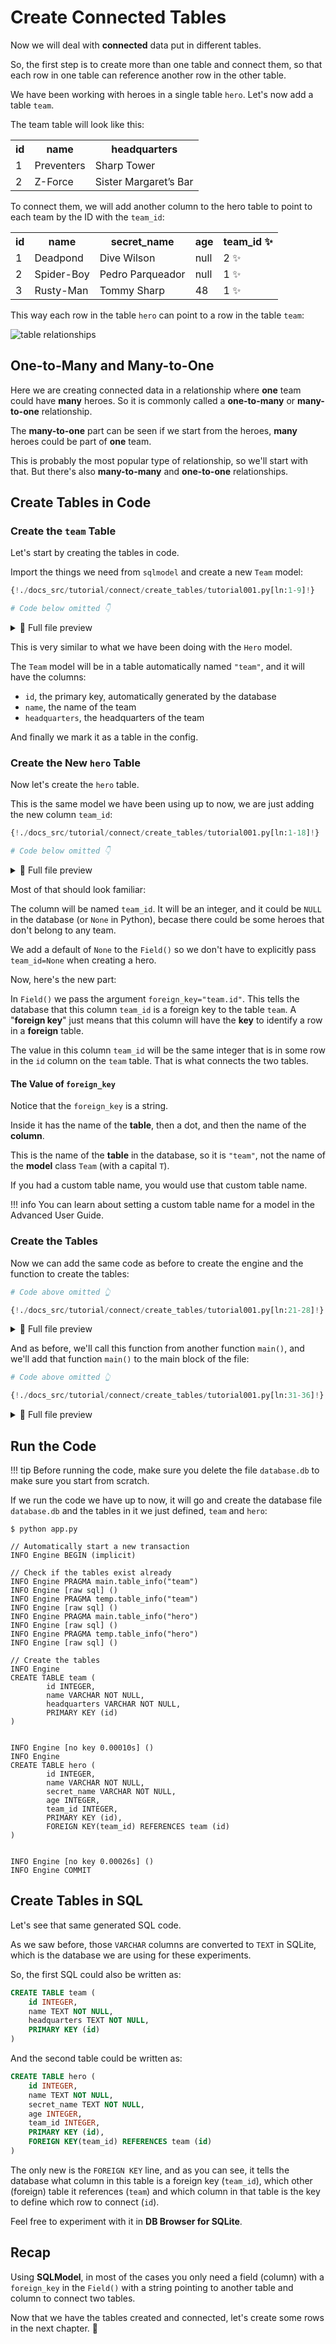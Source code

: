 # Create Connected Tables

Now we will deal with **connected** data put in different tables.

So, the first step is to create more than one table and connect them, so that each row in one table can reference another row in the other table.

We have been working with heroes in a single table `hero`. Let's now add a table `team`.

The team table will look like this:

<table>
<tr>
<th>id</th><th>name</th><th>headquarters</th>
</tr>
<tr>
<td>1</td><td>Preventers</td><td>Sharp Tower</td>
</tr>
<tr>
<td>2</td><td>Z-Force</td><td>Sister Margaret’s Bar</td>
</tr>
</table>

To connect them, we will add another column to the hero table to point to each team by the ID with the `team_id`:

<table>
<tr>
<th>id</th><th>name</th><th>secret_name</th><th>age</th><th>team_id ✨</th>
</tr>
<tr>
<td>1</td><td>Deadpond</td><td>Dive Wilson</td><td>null</td><td>2 ✨</td>
</tr>
<tr>
<td>2</td><td>Spider-Boy</td><td>Pedro Parqueador</td><td>null</td><td>1 ✨</td>
</tr>
<tr>
<td>3</td><td>Rusty-Man</td><td>Tommy Sharp</td><td>48</td><td>1 ✨</td>
</tr>
</table>

This way each row in the table `hero` can point to a row in the table `team`:

<img alt="table relationships" src="/img/databases/relationships.svg">

## One-to-Many and Many-to-One

Here we are creating connected data in a relationship where **one** team could have **many** heroes. So it is commonly called a **one-to-many** or **many-to-one** relationship.

The **many-to-one** part can be seen if we start from the heroes, **many** heroes could be part of **one** team.

This is probably the most popular type of relationship, so we'll start with that. But there's also **many-to-many** and **one-to-one** relationships.

## Create Tables in Code

### Create the `team` Table

Let's start by creating the tables in code.

Import the things we need from `sqlmodel` and create a new `Team` model:

```Python hl_lines="6-9"
{!./docs_src/tutorial/connect/create_tables/tutorial001.py[ln:1-9]!}

# Code below omitted 👇
```

<details>
<summary>👀 Full file preview</summary>

```Python
{!./docs_src/tutorial/connect/create_tables/tutorial001.py!}
```

</details>

This is very similar to what we have been doing with the `Hero` model.

The `Team` model will be in a table automatically named `"team"`, and it will have the columns:

* `id`, the primary key, automatically generated by the database
* `name`, the name of the team
* `headquarters`, the headquarters of the team

And finally we mark it as a table in the config.

### Create the New `hero` Table

Now let's create the `hero` table.

This is the same model we have been using up to now, we are just adding the new column `team_id`:

```Python hl_lines="18"
{!./docs_src/tutorial/connect/create_tables/tutorial001.py[ln:1-18]!}

# Code below omitted 👇
```

<details>
<summary>👀 Full file preview</summary>

```Python
{!./docs_src/tutorial/connect/create_tables/tutorial001.py!}
```

</details>

Most of that should look familiar:

The column will be named `team_id`. It will be an integer, and it could be `NULL` in the database (or `None` in Python), becase there could be some heroes that don't belong to any team.

We add a default of `None` to the `Field()` so we don't have to explicitly pass `team_id=None` when creating a hero.

Now, here's the new part:

In `Field()` we pass the argument `foreign_key="team.id"`. This tells the database that this column `team_id` is a foreign key to the table `team`. A "**foreign key**" just means that this column will have the **key** to identify a row in a **foreign** table.

The value in this column `team_id` will be the same integer that is in some row in the `id` column on the `team` table. That is what connects the two tables.

#### The Value of `foreign_key`

Notice that the `foreign_key` is a string.

Inside it has the name of the **table**, then a dot, and then the name of the **column**.

This is the name of the **table** in the database, so it is `"team"`, not the name of the **model** class `Team` (with a capital `T`).

If you had a custom table name, you would use that custom table name.

!!! info
    You can learn about setting a custom table name for a model in the Advanced User Guide.

### Create the Tables

Now we can add the same code as before to create the engine and the function to create the tables:

```Python hl_lines="3-4  6  9-10"
# Code above omitted 👆

{!./docs_src/tutorial/connect/create_tables/tutorial001.py[ln:21-28]!}
```

<details>
<summary>👀 Full file preview</summary>

```Python
{!./docs_src/tutorial/connect/create_tables/tutorial001.py!}
```

</details>

And as before, we'll call this function from another function `main()`, and we'll add that function `main()` to the main block of the file:

```Python hl_lines="3-4  7-8"
# Code above omitted 👆

{!./docs_src/tutorial/connect/create_tables/tutorial001.py[ln:31-36]!}
```

<details>
<summary>👀 Full file preview</summary>

```Python
{!./docs_src/tutorial/connect/create_tables/tutorial001.py!}
```

</details>

## Run the Code

!!! tip
    Before running the code, make sure you delete the file `database.db` to make sure you start from scratch.

If we run the code we have up to now, it will go and create the database file `database.db` and the tables in it we just defined, `team` and `hero`:

<div class="termy">

```console
$ python app.py

// Automatically start a new transaction
INFO Engine BEGIN (implicit)

// Check if the tables exist already
INFO Engine PRAGMA main.table_info("team")
INFO Engine [raw sql] ()
INFO Engine PRAGMA temp.table_info("team")
INFO Engine [raw sql] ()
INFO Engine PRAGMA main.table_info("hero")
INFO Engine [raw sql] ()
INFO Engine PRAGMA temp.table_info("hero")
INFO Engine [raw sql] ()

// Create the tables
INFO Engine 
CREATE TABLE team (
        id INTEGER, 
        name VARCHAR NOT NULL, 
        headquarters VARCHAR NOT NULL, 
        PRIMARY KEY (id)
)


INFO Engine [no key 0.00010s] ()
INFO Engine 
CREATE TABLE hero (
        id INTEGER, 
        name VARCHAR NOT NULL, 
        secret_name VARCHAR NOT NULL, 
        age INTEGER, 
        team_id INTEGER, 
        PRIMARY KEY (id), 
        FOREIGN KEY(team_id) REFERENCES team (id)
)


INFO Engine [no key 0.00026s] ()
INFO Engine COMMIT
```

</div>

## Create Tables in SQL

Let's see that same generated SQL code.

As we saw before, those `VARCHAR` columns are converted to `TEXT` in SQLite, which is the database we are using for these experiments.

So, the first SQL could also be written as:

```SQL
CREATE TABLE team (
    id INTEGER, 
    name TEXT NOT NULL, 
    headquarters TEXT NOT NULL, 
    PRIMARY KEY (id)
)
```

And the second table could be written as:

```SQL hl_lines="8"
CREATE TABLE hero (
    id INTEGER, 
    name TEXT NOT NULL, 
    secret_name TEXT NOT NULL, 
    age INTEGER, 
    team_id INTEGER, 
    PRIMARY KEY (id), 
    FOREIGN KEY(team_id) REFERENCES team (id)
)
```

The only new  is the `FOREIGN KEY` line, and as you can see, it tells the database what column in this table is a foreign key (`team_id`), which other (foreign) table it references (`team`) and which column in that table is the key to define which row to connect (`id`).

Feel free to experiment with it in **DB Browser for SQLite**.

## Recap

Using **SQLModel**, in most of the cases you only need a field (column) with a `foreign_key` in the `Field()` with a string pointing to another table and column to connect two tables.

Now that we have the tables created and connected, let's create some rows in the next chapter. 🚀
